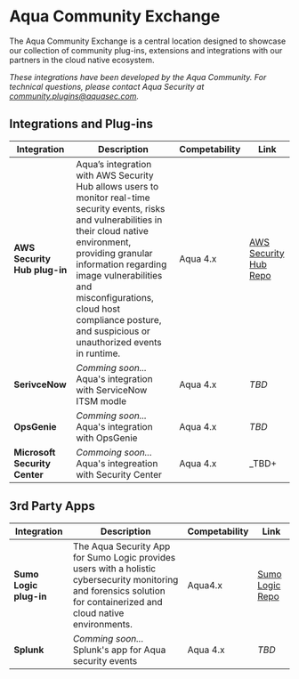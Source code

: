 # Aqua Community Exchange

The Aqua Community Exchange is a central location designed to showcase our collection of community plug-ins, extensions and integrations with our partners in the cloud native ecosystem.

_These integrations have been developed by the Aqua Community. For technical questions, please contact Aqua Security at community.plugins@aquasec.com._

## Integrations and Plug-ins

|Integration|Description|Competability|Link|
|-----------|-----------|-------------|----|
|**AWS Security Hub plug-in**| Aqua’s integration with AWS Security Hub allows users to monitor real-time security events, risks and vulnerabilities in their cloud native environment, providing granular information regarding image vulnerabilities and misconfigurations, cloud host compliance posture, and suspicious or unauthorized events in runtime.|Aqua 4.x|[AWS Security Hub Repo](https://aquasecurity.github.io/aws-security-hub-plugin/)|
|**SerivceNow**|_Comming soon..._<br>Aqua's integration with ServiceNow ITSM modle|Aqua 4.x|_TBD_|
|**OpsGenie**|_Comming soon..._<br>Aqua's integration with OpsGenie|Aqua 4.x|_TBD_|
|**Microsoft Security Center**|_Commoing soon..._<br>Aqua's integreation with Security Center|Aqua 4.x|_TBD+|

## 3rd Party Apps

|Integration|Description|Competability|Link|
|-----------|-----------|-------------|----|
|**Sumo Logic plug-in**| The Aqua Security App for Sumo Logic provides users with a holistic cybersecurity monitoring and forensics solution for containerized and cloud native environments.|Aqua4.x|[Sumo Logic Repo](https://aquasecurity.github.io/Sumo-Logic-App/)|
|**Splunk**|_Comming soon..._<br>Splunk's app for Aqua security events|Aqua 4.x|_TBD_|
